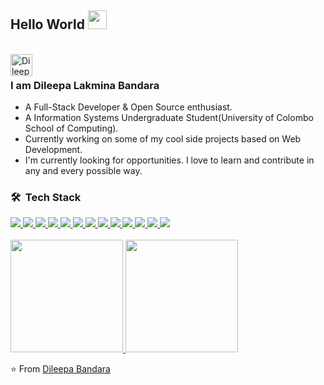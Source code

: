 ## Hello World <img src="https://raw.githubusercontent.com/iampavangandhi/iampavangandhi/master/gifs/Hi.gif" width="30px"></h2><br/>

<a href="https://github.com/Dileepa-Bandara" background-color="white" padding="10px">
  <img align="left" alt="Dileepa's Github" width="35px" src="https://cdns.iconmonstr.com/wp-content/assets/preview/2012/240/iconmonstr-github-5.png" />
</a><br/>

### I am Dileepa Lakmina Bandara
- A Full-Stack Developer & Open Source enthusiast.
- A Information Systems Undergraduate Student(University of Colombo School of Computing).  
- Currently working on some of my cool side projects based on Web Development.
- I'm currently looking for opportunities. I love to learn and contribute in any and every possible way.

<h3> 🛠 &nbsp;Tech Stack</h3>

<a href="https://github.com/AVS1508">
  <img src = "https://img.shields.io/badge/-HTML5-E34F26?style=flat&logo=html5&logoColor=white">
  <img src = "https://img.shields.io/badge/-CSS3-1572B6?style=flat&logo=css3&logoColor=white">
  <img src="https://img.shields.io/badge/-JavaScript-eed718?style=flat&logo=javascript&logoColor=ffffff">
  <img src="https://img.shields.io/badge/-Sass-cc6699?style=flat&logo=sass&logoColor=ffffff">
  <img src="https://img.shields.io/badge/-React-000000?style=flat&logo=react&logoColor=00c8ff">
  <img src="https://img.shields.io/badge/-MongoDB-4DB33D?style=flat&logo=mongodb&logoColor=FFFFFF">
  <img src="https://img.shields.io/badge/-MySQL-F29111?style=flat&logo=mysql&logoColor=FFFFFF">
  <img src="https://img.shields.io/badge/-Express.js-787878?style=flat">
  <img src="https://img.shields.io/badge/-Node.js-3C873A?style=flat&logo=Node.js&logoColor=white">
  <img src="https://img.shields.io/badge/-Firebase-FFA611?style=flat&logo=firebase&logoColor=FFFFFF">
  <img src="http://img.shields.io/badge/-Git-F1502F?style=flat&logo=git&logoColor=FFFFFF">
  <img src="http://img.shields.io/badge/-Github-000000?style=flat&logo=github&logoColor=FFFFFF">
  <img src="http://img.shields.io/badge/-VS%20Code-007ACC?style=flat&logo=visual%20studio%20code&logoColor=white">

  </a>
 <br/>
 <br/>
 <a href="https://github.com/Dileepa-Bandara">
  <img height="180em" src="https://github-readme-stats.vercel.app/api?username=Dileepa-Bandara&theme=buefy&show_icons=true" />
  <img height="180em" src="https://github-readme-stats.vercel.app/api/top-langs/?username=Dileepa-Bandara&theme=buefy&layout=compact" />
</a>
   
     
  <br/>

⭐️ From [Dileepa Bandara](https://github.com/Dileepa-Bandara)
      
